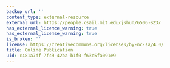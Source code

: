 ```yaml
---
backup_url: ''
content_type: external-resource
external_url: https://people.csail.mit.edu/jshun/6506-s23/
has_external_licence_warning: true
has_external_license_warning: true
is_broken: ''
license: https://creativecommons.org/licenses/by-nc-sa/4.0/
title: Online Publication
uid: c481a7df-7fc3-42ba-b1f0-f63c5fa091e9
---
```

